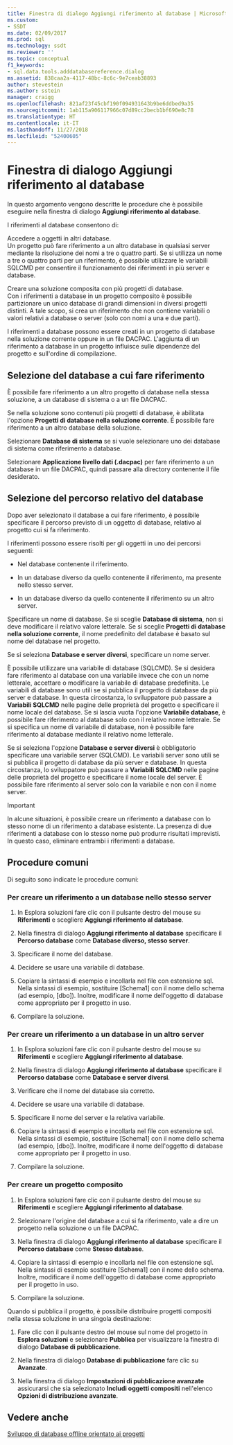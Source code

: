 ```yaml
---
title: Finestra di dialogo Aggiungi riferimento al database | Microsoft Docs
ms.custom:
- SSDT
ms.date: 02/09/2017
ms.prod: sql
ms.technology: ssdt
ms.reviewer: ''
ms.topic: conceptual
f1_keywords:
- sql.data.tools.adddatabasereference.dialog
ms.assetid: 838caa2a-4117-48bc-8c6c-9e7ceab38893
author: stevestein
ms.author: sstein
manager: craigg
ms.openlocfilehash: 821af23f45cbf190f094931643b9be6ddbed9a35
ms.sourcegitcommit: 1ab115a906117966c07d89cc2becb1bf690e8c78
ms.translationtype: HT
ms.contentlocale: it-IT
ms.lasthandoff: 11/27/2018
ms.locfileid: "52400605"
---
```

# <a name="add-database-reference-dialog-box"></a>Finestra di dialogo Aggiungi riferimento al database
In questo argomento vengono descritte le procedure che è possibile eseguire nella finestra di dialogo **Aggiungi riferimento al database**.  
  
I riferimenti al database consentono di:  
  
Accedere a oggetti in altri database.  
Un progetto può fare riferimento a un altro database in qualsiasi server mediante la risoluzione dei nomi a tre o quattro parti. Se si utilizza un nome a tre o quattro parti per un riferimento, è possibile utilizzare le variabili SQLCMD per consentire il funzionamento dei riferimenti in più server e database.  
  
Creare una soluzione composita con più progetti di database.  
Con i riferimenti a database in un progetto composito è possibile partizionare un unico database di grandi dimensioni in diversi progetti distinti. A tale scopo, si crea un riferimento che non contiene variabili o valori relativi a database o server (solo con nomi a una e due parti).  
  
I riferimenti a database possono essere creati in un progetto di database nella soluzione corrente oppure in un file DACPAC. L'aggiunta di un riferimento a database in un progetto influisce sulle dipendenze del progetto e sull'ordine di compilazione.  
  
## <a name="selecting-the-database-to-reference"></a>Selezione del database a cui fare riferimento  
È possibile fare riferimento a un altro progetto di database nella stessa soluzione, a un database di sistema o a un file DACPAC.  
  
Se nella soluzione sono contenuti più progetti di database, è abilitata l'opzione **Progetti di database nella soluzione corrente**. È possibile fare riferimento a un altro database della soluzione.  
  
Selezionare **Database di sistema** se si vuole selezionare uno dei database di sistema come riferimento a database.  
  
Selezionare **Applicazione livello dati (.dacpac)** per fare riferimento a un database in un file DACPAC, quindi passare alla directory contenente il file desiderato.  
  
## <a name="selecting-the-databases-relative-location"></a>Selezione del percorso relativo del database  
Dopo aver selezionato il database a cui fare riferimento, è possibile specificare il percorso previsto di un oggetto di database, relativo al progetto cui si fa riferimento.  
  
I riferimenti possono essere risolti per gli oggetti in uno dei percorsi seguenti:  
  
- Nel database contenente il riferimento.  
  
- In un database diverso da quello contenente il riferimento, ma presente nello stesso server.  
  
- In un database diverso da quello contenente il riferimento su un altro server.  
  
Specificare un nome di database. Se si sceglie **Database di sistema**, non si deve modificare il relativo valore letterale. Se si sceglie **Progetti di database nella soluzione corrente**, il nome predefinito del database è basato sul nome del database nel progetto.  
  
Se si seleziona **Database e server diversi**, specificare un nome server.  
  
È possibile utilizzare una variabile di database (SQLCMD). Se si desidera fare riferimento al database con una variabile invece che con un nome letterale, accettare o modificare la variabile di database predefinita. Le variabili di database sono utili se si pubblica il progetto di database da più server e database. In questa circostanza, lo sviluppatore può passare a **Variabili SQLCMD** nelle pagine delle proprietà del progetto e specificare il nome locale del database. Se si lascia vuota l'opzione **Variabile database**, è possibile fare riferimento al database solo con il relativo nome letterale. Se si specifica un nome di variabile di database, non è possibile fare riferimento al database mediante il relativo nome letterale.  
  
Se si seleziona l'opzione **Database e server diversi** è obbligatorio specificare una variabile server (SQLCMD). Le variabili server sono utili se si pubblica il progetto di database da più server e database. In questa circostanza, lo sviluppatore può passare a **Variabili SQLCMD** nelle pagine delle proprietà del progetto e specificare il nome locale del server. È possibile fare riferimento al server solo con la variabile e non con il nome server.  
  
> [!IMPORTANT]  
> In alcune situazioni, è possibile creare un riferimento a database con lo stesso nome di un riferimento a database esistente. La presenza di due riferimenti a database con lo stesso nome può produrre risultati imprevisti. In questo caso, eliminare entrambi i riferimenti a database.  
  
## <a name="common-procedures"></a>Procedure comuni  
Di seguito sono indicate le procedure comuni:  
  
### <a name="to-create-a-reference-to-a-database-on-the-same-server"></a>Per creare un riferimento a un database nello stesso server  
  
1.  In Esplora soluzioni fare clic con il pulsante destro del mouse su **Riferimenti** e scegliere **Aggiungi riferimento al database**.  
  
2.  Nella finestra di dialogo **Aggiungi riferimento al database** specificare il **Percorso database** come **Database diverso, stesso server**.  
  
3.  Specificare il nome del database.  
  
4.  Decidere se usare una variabile di database.  
  
5.  Copiare la sintassi di esempio e incollarla nel file con estensione sql. Nella sintassi di esempio, sostituire [Schema1] con il nome dello schema (ad esempio, [dbo]). Inoltre, modificare il nome dell'oggetto di database come appropriato per il progetto in uso.  
  
6.  Compilare la soluzione.  
  
### <a name="to-create-a-reference-to-a-database-on-another-server"></a>Per creare un riferimento a un database in un altro server  
  
1.  In Esplora soluzioni fare clic con il pulsante destro del mouse su **Riferimenti** e scegliere **Aggiungi riferimento al database**.  
  
2.  Nella finestra di dialogo **Aggiungi riferimento al database** specificare il **Percorso database** come **Database e server diversi**.  
  
3.  Verificare che il nome del database sia corretto.  
  
4.  Decidere se usare una variabile di database.  
  
5.  Specificare il nome del server e la relativa variabile.  
  
6.  Copiare la sintassi di esempio e incollarla nel file con estensione sql. Nella sintassi di esempio, sostituire [Schema1] con il nome dello schema (ad esempio, [dbo]). Inoltre, modificare il nome dell'oggetto di database come appropriato per il progetto in uso.  
  
7.  Compilare la soluzione.  
  
### <a name="to-create-a-composite-project"></a>Per creare un progetto composito  
  
1.  In Esplora soluzioni fare clic con il pulsante destro del mouse su **Riferimenti** e scegliere **Aggiungi riferimento al database**.  
  
2.  Selezionare l'origine del database a cui si fa riferimento, vale a dire un progetto nella soluzione o un file DACPAC.  
  
3.  Nella finestra di dialogo **Aggiungi riferimento al database** specificare il **Percorso database** come **Stesso database**.  
  
4.  Copiare la sintassi di esempio e incollarla nel file con estensione sql. Nella sintassi di esempio sostituire [Schema1] con il nome dello schema. Inoltre, modificare il nome dell'oggetto di database come appropriato per il progetto in uso.  
  
5.  Compilare la soluzione.  
  
Quando si pubblica il progetto, è possibile distribuire progetti compositi nella stessa soluzione in una singola destinazione:  
  
1.  Fare clic con il pulsante destro del mouse sul nome del progetto in **Esplora soluzioni** e selezionare **Pubblica** per visualizzare la finestra di dialogo **Database di pubblicazione**.  
  
2.  Nella finestra di dialogo **Database di pubblicazione** fare clic su **Avanzate**.  
  
3.  Nella finestra di dialogo **Impostazioni di pubblicazione avanzate** assicurarsi che sia selezionato **Includi oggetti compositi** nell'elenco **Opzioni di distribuzione avanzate**.  
  
## <a name="see-also"></a>Vedere anche  
[Sviluppo di database offline orientato ai progetti](../ssdt/project-oriented-offline-database-development.md)  
  
